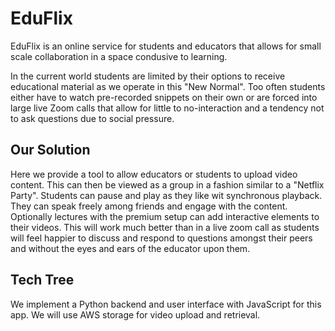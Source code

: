# EduFlix

EduFlix is an online service for students and educators that allows for small scale collaboration in a space condusive to learning.

In the current world students are limited by their options to receive educational material as we operate in this "New Normal". Too often students either have to watch pre-recorded snippets on their own or are forced into large live Zoom calls that allow for little to no-interaction and a tendency not to ask questions due to social pressure.

## Our Solution

Here we provide a tool to allow educators or students to upload video content. This can then be viewed as a group in a fashion similar to a "Netflix Party". Students can pause and play as they like wit synchronous playback. They can speak freely among friends and engage with the content. Optionally lectures with the premium setup can add interactive elements to their videos. This will work much better than in a live zoom call as students will feel happier to discuss and respond to questions amongst their peers and without the eyes and ears of the educator upon them.

## Tech Tree

We implement a Python backend and user interface with JavaScript for this app. We will use AWS storage for video upload and retrieval.
